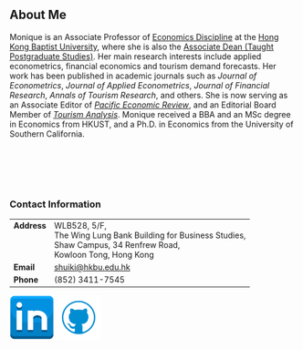 ## About Me 

Monique is an Associate Professor of [Economics Discipline](https://bus.hkbu.edu.hk/eng/bus/department/aef/faculty-members/index.jsp) at the [Hong Kong Baptist University](https://bus.hkbu.edu.hk/eng/bus/main/Index), where she is also the [Associate Dean (Taught Postgraduate Studies)](https://bus.hkbu.edu.hk/eng/bus/about-the-school/people-school-of-business/school-administration/index.jsp). Her main research interests include applied econometrics, financial economics and tourism demand forecasts. Her work has been published in academic journals such as *Journal of Econometrics*, *Journal of Applied Econometrics*, *Journal of Financial Research*, *Annals of Tourism Research*, and others. She is now serving as an Associate Editor of [*Pacific Economic Review*](https://onlinelibrary.wiley.com/journal/14680106), and an Editorial Board Member of [*Tourism Analysis*](https://cognizantcommunication.com/publication/tourism-analysis-an-interdisciplinary-tourism-hospitality-journal/). Monique received a BBA and an MSc degree in Economics from HKUST, and a Ph.D. in Economics from the University of Southern California. 

<br/><br/> 
<br/><br/> 


### Contact Information

|              |                   | 
|:-------------|:------------------|
| **Address** <br /><br /><br /><br /> | WLB528, 5/F, <br />The Wing Lung Bank Building for Business Studies, <br />Shaw Campus, 34 Renfrew Road, <br />Kowloon Tong, Hong Kong| 
| **Email**    | <shuiki@hkbu.edu.hk>   | 
| **Phone**    | (852) 3411-7545     | 
  


<a href = "https://hk.linkedin.com/in/monique-wan-93a668122"><img src = "in.png" width = "78"/></a>
<a href = "https://github.com/Monique-Wan"><img src = "github.png" width = "78"/></a>



